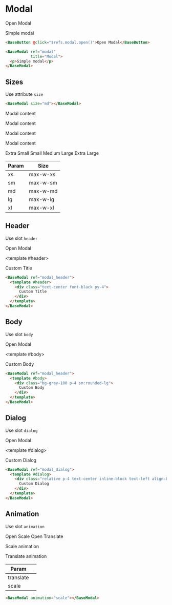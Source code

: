 # Modal

<div class="mt-4">
    <base-button @click="$refs.modal.open()">Open Modal</base-button>
</div>

<base-modal ref="modal"
            title="Modal">Simple modal</base-modal>

```html
<BaseButton @click="$refs.modal.open()">Open Modal</BaseButton>

<BaseModal ref="modal"
           title="Modal">
  <p>Simple modal</p>
</BaseModal>
```

<div class="h-12"></div>

## Sizes

Use attribute `size`

```html
<BaseModal size="md"></BaseModal>
```

<base-modal ref="modal_xs"
            title="Extra Small Modal"
            size="xs">Modal content</base-modal>

<base-modal ref="modal_sm"
            title="Small Modal"
            size="sm">Modal content</base-modal>

<base-modal ref="modal_lg"
            title="Large Modal"
            size="lg">Modal content</base-modal>

<base-modal ref="modal_xl"
            title="Extra Large Modal"
            size="xl">Modal content</base-modal>

<div class="mt-4 flex space-x-3">
    <base-button @click="$refs.modal_xs.open()">Extra Small</base-button>
    <base-button @click="$refs.modal_sm.open()">Small</base-button>
    <base-button @click="$refs.modal.open()">Medium</base-button>
    <base-button @click="$refs.modal_lg.open()">Large</base-button>
    <base-button @click="$refs.modal_xl.open()">Extra Large</base-button>
</div>

| Param | Size     |
| ----- | -------- |
| xs    | max-w-xs |
| sm    | max-w-sm |
| md    | max-w-md |
| lg    | max-w-lg |
| xl    | max-w-xl |

<div class="h-12"></div>

## Header

Use slot `header`

<div class="mt-4">
    <base-button @click="$refs.modal_header.open()">Open Modal</base-button>
</div>

<base-modal ref="modal_header"><template #header><div class="text-center font-black py-4">Custom Title</div></template></base-modal>

```html
<BaseModal ref="modal_header">
  <template #header>
    <div class="text-center font-black py-4">
      Custom Title
    </div>
  </template>
</BaseModal>
```

<div class="h-12"></div>

## Body

Use slot `body`

<div class="mt-4">
    <base-button @click="$refs.modal_body.open()">Open Modal</base-button>
</div>

<base-modal ref="modal_body"><template #body><div class="bg-gray-100 p-4 sm:rounded-lg">Custom Body</div></template></base-modal>

```html
<BaseModal ref="modal_header">
  <template #body>
    <div class="bg-gray-100 p-4 sm:rounded-lg">
      Custom Body
    </div>
  </template>
</BaseModal>
```

<div class="h-12"></div>

<div class="h-12"></div>

## Dialog

Use slot `dialog`

<div class="mt-4">
    <base-button @click="$refs.modal_dialog.open()">Open Modal</base-button>
</div>

<base-modal ref="modal_dialog"><template #dialog><div class="relative p-4 text-center inline-block text-left align-bottom bg-white rounded-lg max-w-lg shadow-xl transform sm:my-8 sm:align-middle w-full">Custom Dialog</div></template></base-modal>

```html
<BaseModal ref="modal_dialog">
  <template #dialog>
    <div class="relative p-4 text-center inline-block text-left align-bottom bg-white rounded-lg max-w-lg shadow-xl transform sm:my-8 sm:align-middle w-full">
      Custom Dialog
    </div>
  </template>
</BaseModal>
```

<div class="h-12"></div>

## Animation

Use slot `animation`

<div class="mt-4 space-x-2">
    <base-button @click="$refs.modal_scale.open()">Open Scale</base-button>
    <base-button @click="$refs.modal_translate.open()">Open Translate</base-button>
</div>

<base-modal animation="scale"
            ref="modal_scale"
            title="Scale">Scale animation</base-modal>

<base-modal animation="translate"
            ref="modal_translate"
            title="Translate">Translate animation</base-modal>

| Param     |   |
| --------- | - |
| translate |   |
| scale     |   |

```html
<BaseModal animation="scale"></BaseModal>
```

